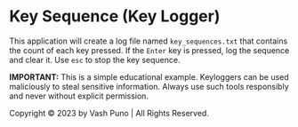 # Key Sequence (Key Logger)

This application will create a log file named `key_sequences.txt` that contains the count of each key pressed. If the `Enter` key is pressed, log the sequence and clear it. Use `esc` to stop the key sequence.

**IMPORTANT:** This is a simple educational example. Keyloggers can be used maliciously to steal sensitive information. Always use such tools responsibly and never without explicit permission.

Copyright © 2023 by Vash Puno | All Rights Reserved.
